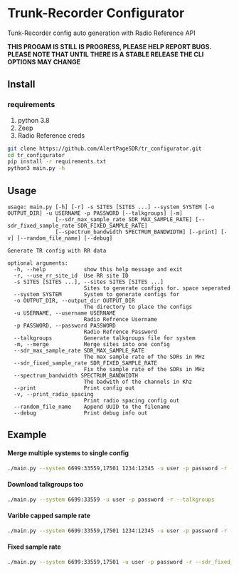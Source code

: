 # Trunk-Recorder Configurator
Tunk-Recorder config auto generation with Radio Reference API

**THIS PROGAM IS STILL IS PROGRESS, PLEASE HELP REPORT BUGS. PLEASE NOTE THAT UNTIL THERE IS A STABLE RELEASE THE CLI OPTIONS MAY CHANGE**

## Install
### requirements
1. python 3.8
2. Zeep
3. Radio Reference creds

```bash
git clone https://github.com/AlertPageSDR/tr_configurator.git
cd tr_configurator
pip install -r requirements.txt
python3 main.py -h
```

## Usage
```
usage: main.py [-h] [-r] -s SITES [SITES ...] --system SYSTEM [-o OUTPUT_DIR] -u USERNAME -p PASSWORD [--talkgroups] [-m]
               [--sdr_max_sample_rate SDR_MAX_SAMPLE_RATE] [--sdr_fixed_sample_rate SDR_FIXED_SAMPLE_RATE]
               [--spectrum_bandwidth SPECTRUM_BANDWIDTH] [--print] [-v] [--random_file_name] [--debug]

Generate TR config with RR data

optional arguments:
  -h, --help            show this help message and exit
  -r, --use_rr_site_id  Use RR site ID
  -s SITES [SITES ...], --sites SITES [SITES ...]
                        Sites to generate configs for. space seperated
  --system SYSTEM       System to generate configs for
  -o OUTPUT_DIR, --output_dir OUTPUT_DIR
                        The directory to place the configs
  -u USERNAME, --username USERNAME
                        Radio Refrence Username
  -p PASSWORD, --password PASSWORD
                        Radio Refrence Password
  --talkgroups          Generate talkgroups file for system
  -m, --merge           Merge sites into one config
  --sdr_max_sample_rate SDR_MAX_SAMPLE_RATE
                        The max sample rate of the SDRs in MHz
  --sdr_fixed_sample_rate SDR_FIXED_SAMPLE_RATE
                        Fix the sample rate of the SDRs in MHz
  --spectrum_bandwidth SPECTRUM_BANDWIDTH
                        The badwith of the channels in Khz
  --print               Print config out
  -v, --print_radio_spacing
                        Print radio spacing config out
  --random_file_name    Append UUID to the filename
  --debug               Print debug info out
```

## Example


#### Merge multiple systems to single config
```bash
./main.py --system 6699:33559,17501 1234:12345 -u user -p password -r --merge
```

#### Download talkgroups too
```bash
./main.py --system 6699:33559 -u user -p password -r --talkgroups
```


#### Varible capped sample rate
```bash
./main.py --system 6699:33559,17501 1234:12345 -u user -p password -r --sdr_max_sample_rate 2.048 
```

#### Fixed sample rate
```bash
./main.py --system 6699:33559,17501 -u user -p password -r --sdr_fixed_sample_rate 2.048 
```